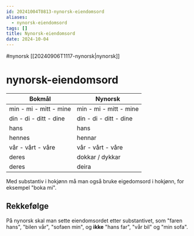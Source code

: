 ```yaml
---
id: 20241004T0813-nynorsk-eiendomsord
aliases:
  - nynorsk-eiendomsord
tags: []
title: Nynorsk-eiendomsord
date: 2024-10-04
---
```


#nynorsk [[20240906T1117-nynorsk|nynorsk]]

# nynorsk-eiendomsord

| Bokmål                 | Nynorsk                |
| ---------------------- | ---------------------- |
| min - mi - mitt - mine | min - mi - mitt - mine |
| din - di - ditt - dine | din - di - ditt - dine |
| hans                   | hans                   |
| hennes                 | hennar                 |
| vår - vårt - våre      | vår - vårt - våre      |
| deres                  | dokkar / dykkar        |
| deres                  | deira                  |

Med substantiv i hokjønn må man også bruke eigedomsord i hokjønn, for eksempel "boka mi".

## Rekkefølge

På nynorsk skal man sette eiendomsordet etter substantivet, som "faren hans", "bilen vår", "sofaen min", og **ikke** "hans far", "vår bil" og "min sofa".
